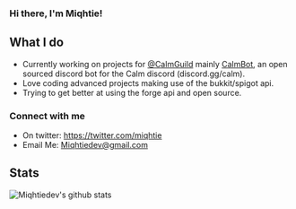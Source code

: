 ### Hi there, I'm Miqhtie!

## What I do
- Currently working on projects for [@CalmGuild](https://github.com/calmguild) mainly [CalmBot](https://github.com/calmguild/calmbot), an open sourced discord bot for the Calm discord (discord.gg/calm).
- Love coding advanced projects making use of the bukkit/spigot api.
- Trying to get better at using the forge api and open source.

### Connect with me
- On twitter: https://twitter.com/miqhtie
- Email Me: Miqhtiedev@gmail.com
## Stats
![Miqhtiedev's github stats](https://github-readme-stats.vercel.app/api?username=miqhtiedev&show_icons=true&theme=cobalt)

